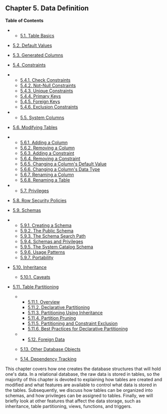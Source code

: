 ## Chapter 5. Data Definition

**Table of Contents**

  * *   [5.1. Table Basics](ddl-basics)
  * [5.2. Default Values](ddl-default)
  * [5.3. Generated Columns](ddl-generated-columns)
  * [5.4. Constraints](ddl-constraints)

    

  * *   [5.4.1. Check Constraints](ddl-constraints#DDL-CONSTRAINTS-CHECK-CONSTRAINTS)
    * [5.4.2. Not-Null Constraints](ddl-constraints#DDL-CONSTRAINTS-NOT-NULL)
    * [5.4.3. Unique Constraints](ddl-constraints#DDL-CONSTRAINTS-UNIQUE-CONSTRAINTS)
    * [5.4.4. Primary Keys](ddl-constraints#DDL-CONSTRAINTS-PRIMARY-KEYS)
    * [5.4.5. Foreign Keys](ddl-constraints#DDL-CONSTRAINTS-FK)
    * [5.4.6. Exclusion Constraints](ddl-constraints#DDL-CONSTRAINTS-EXCLUSION)

  * *   [5.5. System Columns](ddl-system-columns)
  * [5.6. Modifying Tables](ddl-alter)

    

  * *   [5.6.1. Adding a Column](ddl-alter#DDL-ALTER-ADDING-A-COLUMN)
    * [5.6.2. Removing a Column](ddl-alter#DDL-ALTER-REMOVING-A-COLUMN)
    * [5.6.3. Adding a Constraint](ddl-alter#DDL-ALTER-ADDING-A-CONSTRAINT)
    * [5.6.4. Removing a Constraint](ddl-alter#DDL-ALTER-REMOVING-A-CONSTRAINT)
    * [5.6.5. Changing a Column's Default Value](ddl-alter#DDL-ALTER-COLUMN-DEFAULT)
    * [5.6.6. Changing a Column's Data Type](ddl-alter#DDL-ALTER-COLUMN-TYPE)
    * [5.6.7. Renaming a Column](ddl-alter#DDL-ALTER-RENAMING-COLUMN)
    * [5.6.8. Renaming a Table](ddl-alter#DDL-ALTER-RENAMING-TABLE)

  * *   [5.7. Privileges](ddl-priv)
  * [5.8. Row Security Policies](ddl-rowsecurity)
  * [5.9. Schemas](ddl-schemas)

    

  * *   [5.9.1. Creating a Schema](ddl-schemas#DDL-SCHEMAS-CREATE)
    * [5.9.2. The Public Schema](ddl-schemas#DDL-SCHEMAS-PUBLIC)
    * [5.9.3. The Schema Search Path](ddl-schemas#DDL-SCHEMAS-PATH)
    * [5.9.4. Schemas and Privileges](ddl-schemas#DDL-SCHEMAS-PRIV)
    * [5.9.5. The System Catalog Schema](ddl-schemas#DDL-SCHEMAS-CATALOG)
    * [5.9.6. Usage Patterns](ddl-schemas#DDL-SCHEMAS-PATTERNS)
    * [5.9.7. Portability](ddl-schemas#DDL-SCHEMAS-PORTABILITY)

* [5.10. Inheritance](ddl-inherit)

  * [5.10.1. Caveats](ddl-inherit#DDL-INHERIT-CAVEATS)

* [5.11. Table Partitioning](ddl-partitioning)

  * *   [5.11.1. Overview](ddl-partitioning#DDL-PARTITIONING-OVERVIEW)
    * [5.11.2. Declarative Partitioning](ddl-partitioning#DDL-PARTITIONING-DECLARATIVE)
    * [5.11.3. Partitioning Using Inheritance](ddl-partitioning#DDL-PARTITIONING-USING-INHERITANCE)
    * [5.11.4. Partition Pruning](ddl-partitioning#DDL-PARTITION-PRUNING)
    * [5.11.5. Partitioning and Constraint Exclusion](ddl-partitioning#DDL-PARTITIONING-CONSTRAINT-EXCLUSION)
    * [5.11.6. Best Practices for Declarative Partitioning](ddl-partitioning#DDL-PARTITIONING-DECLARATIVE-BEST-PRACTICES)

  * *   [5.12. Foreign Data](ddl-foreign-data)
  * [5.13. Other Database Objects](ddl-others)
  * [5.14. Dependency Tracking](ddl-depend)

This chapter covers how one creates the database structures that will hold one's data. In a relational database, the raw data is stored in tables, so the majority of this chapter is devoted to explaining how tables are created and modified and what features are available to control what data is stored in the tables. Subsequently, we discuss how tables can be organized into schemas, and how privileges can be assigned to tables. Finally, we will briefly look at other features that affect the data storage, such as inheritance, table partitioning, views, functions, and triggers.